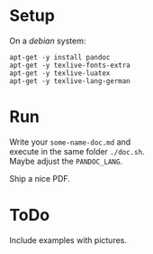 # Setup

On a *debian* system:
```
apt-get -y install pandoc
apt-get -y texlive-fonts-extra
apt-get -y texlive-luatex
apt-get -y texlive-lang-german
```

# Run

Write your ```some-name-doc.md``` and  
execute in the same folder ```./doc.sh```.  
Maybe adjust the ```PANDOC_LANG```.  

Ship a nice PDF.  

# ToDo

Include examples with pictures.
